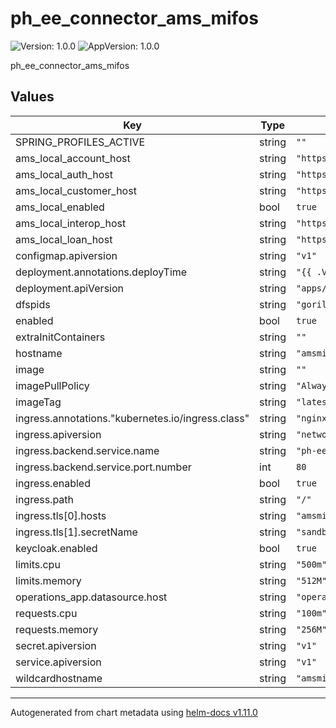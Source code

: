 # ph_ee_connector_ams_mifos

![Version: 1.0.0](https://img.shields.io/badge/Version-1.0.0-informational?style=flat-square) ![AppVersion: 1.0.0](https://img.shields.io/badge/AppVersion-1.0.0-informational?style=flat-square)

ph_ee_connector_ams_mifos

## Values

| Key | Type | Default | Description |
|-----|------|---------|-------------|
| SPRING_PROFILES_ACTIVE | string | `""` |  |
| ams_local_account_host | string | `"https://fynams.sandbox.mifos.io"` |  |
| ams_local_auth_host | string | `"https://fynams.sandbox.mifos.io"` |  |
| ams_local_customer_host | string | `"https://fynams.sandbox.mifos.io"` |  |
| ams_local_enabled | bool | `true` |  |
| ams_local_interop_host | string | `"https://fynams.sandbox.mifos.io"` |  |
| ams_local_loan_host | string | `"https://fynams.sandbox.mifos.io/"` |  |
| configmap.apiversion | string | `"v1"` |  |
| deployment.annotations.deployTime | string | `"{{ .Values.deployTime }}"` |  |
| deployment.apiVersion | string | `"apps/v1"` |  |
| dfspids | string | `"gorilla,rhino"` |  |
| enabled | bool | `true` |  |
| extraInitContainers | string | `""` |  |
| hostname | string | `"amsmifos.sandbox.mifos.io"` |  |
| image | string | `""` |  |
| imagePullPolicy | string | `"Always"` |  |
| imageTag | string | `"latest"` |  |
| ingress.annotations."kubernetes.io/ingress.class" | string | `"nginx"` |  |
| ingress.apiversion | string | `"networking.k8s.io/v1"` |  |
| ingress.backend.service.name | string | `"ph-ee-connector-ams-mifos"` |  |
| ingress.backend.service.port.number | int | `80` |  |
| ingress.enabled | bool | `true` |  |
| ingress.path | string | `"/"` |  |
| ingress.tls[0].hosts | string | `"amsmifos.sandbox.mifos.io"` |  |
| ingress.tls[1].secretName | string | `"sandbox-secret"` |  |
| keycloak.enabled | bool | `true` |  |
| limits.cpu | string | `"500m"` |  |
| limits.memory | string | `"512M"` |  |
| operations_app.datasource.host | string | `"operationsmysql"` |  |
| requests.cpu | string | `"100m"` |  |
| requests.memory | string | `"256M"` |  |
| secret.apiversion | string | `"v1"` |  |
| service.apiversion | string | `"v1"` |  |
| wildcardhostname | string | `"amsmifos.sandbox.mifos.io"` |  |

----------------------------------------------
Autogenerated from chart metadata using [helm-docs v1.11.0](https://github.com/norwoodj/helm-docs/releases/v1.11.0)
